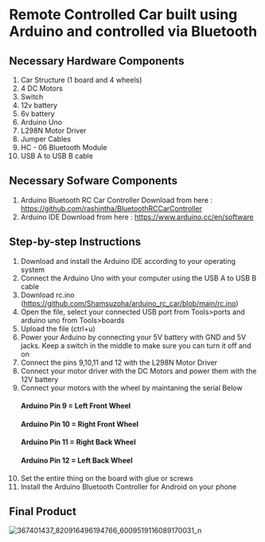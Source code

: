 # Remote Controlled Car built using Arduino and controlled via Bluetooth

## Necessary Hardware Components

  1. Car Structure (1 board and 4 wheels)
  2. 4 DC Motors
  3. Switch
  4. 12v battery
  5. 6v battery
  6. Arduino Uno
  7. L298N Motor Driver
  8. Jumper Cables
  9. HC - 06 Bluetooth Module
  10. USB A to USB B cable

## Necessary Sofware Components

  1. Arduino Bluetooth RC Car Controller
  Download from here : https://github.com/rashintha/BluetoothRCCarController
  2. Arduino IDE
  Download from here : https://www.arduino.cc/en/software

## Step-by-step Instructions

  1. Download and install the Arduino IDE according to your operating system
  2. Connect the Arduino Uno with your computer using the USB A to USB B cable
  3. Download rc.ino (https://github.com/Shamsuzoha/arduino_rc_car/blob/main/rc.ino)
  4. Open the file, select your connected USB port from Tools>ports and arduino uno from Tools>boards
  5. Upload the file (ctrl+u)
  6. Power your Arduino by connecting your 5V battery with GND and 5V jacks. Keep a switch in the middle to make sure you can turn it off and on
  7. Connect the pins 9,10,11 and 12 with the L298N Motor Driver
  8. Connect your motor driver with the DC Motors and power them with the 12V battery
  9. Connect your motors with the wheel by maintaning the serial Below
        #### Arduino Pin 9  = Left Front Wheel
        #### Arduino Pin 10 = Right Front Wheel
        #### Arduino Pin 11 = Right Back Wheel
        #### Arduino Pin 12 = Left Back Wheel
  11. Set the entire thing on the board with glue or screws
  12. Install the Arduino Bluetooth Controller for Android on your phone


## Final Product

![367401437_820916496194766_6009519116089170031_n](https://github.com/Shamsuzoha/arduino_rc_car/assets/90334698/c84d5b8c-542c-4516-97e5-4d505eeedb7a)


